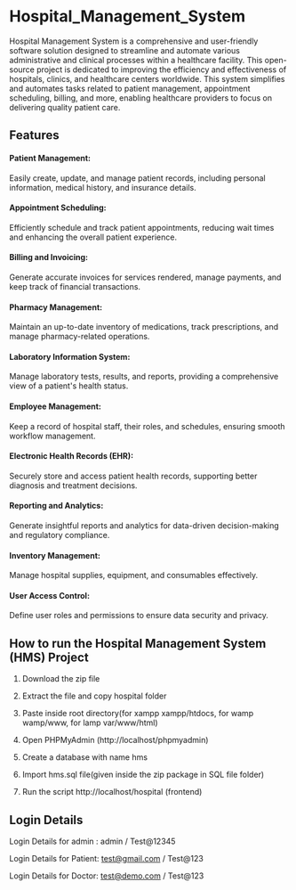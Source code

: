 # Hospital_Management_System

Hospital Management System is a comprehensive and user-friendly software solution designed to streamline and automate various administrative and clinical processes within a healthcare facility. This open-source project is dedicated to improving the efficiency and effectiveness of hospitals, clinics, and healthcare centers worldwide. This system simplifies and automates tasks related to patient management, appointment scheduling, billing, and more, enabling healthcare providers to focus on delivering quality patient care.

## Features

#### Patient Management:
Easily create, update, and manage patient records, including personal information, medical history, and insurance details.

#### Appointment Scheduling:
Efficiently schedule and track patient appointments, reducing wait times and enhancing the overall patient experience.

#### Billing and Invoicing:
Generate accurate invoices for services rendered, manage payments, and keep track of financial transactions.

#### Pharmacy Management:
Maintain an up-to-date inventory of medications, track prescriptions, and manage pharmacy-related operations.

#### Laboratory Information System:
Manage laboratory tests, results, and reports, providing a comprehensive view of a patient's health status.

#### Employee Management:
Keep a record of hospital staff, their roles, and schedules, ensuring smooth workflow management.

#### Electronic Health Records (EHR):
Securely store and access patient health records, supporting better diagnosis and treatment decisions.

#### Reporting and Analytics:
Generate insightful reports and analytics for data-driven decision-making and regulatory compliance.

#### Inventory Management:
Manage hospital supplies, equipment, and consumables effectively.

#### User Access Control:
Define user roles and permissions to ensure data security and privacy.

## How to run the Hospital Management System (HMS) Project

1. Download the  zip file

2. Extract the file and copy hospital folder

3. Paste inside root directory(for xampp xampp/htdocs, for wamp wamp/www, for lamp var/www/html)

4. Open PHPMyAdmin (http://localhost/phpmyadmin)

5. Create a database with name hms

6. Import hms.sql file(given inside the zip package in SQL file folder)

7. Run the script http://localhost/hospital (frontend)

## Login Details

Login Details for admin : admin / Test@12345

Login Details for Patient: test@gmail.com / Test@123

Login Details for Doctor: test@demo.com / Test@123

